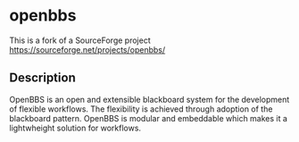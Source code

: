 # openbbs

This is a fork of a SourceForge project
https://sourceforge.net/projects/openbbs/

## Description
OpenBBS is an open and extensible blackboard system for the development of flexible workflows. The flexibility is achieved through adoption of the blackboard pattern. OpenBBS is modular and embeddable which makes it a lightwheight solution for workflows.
